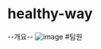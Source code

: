 # healthy-way
--개요--
![image](https://user-images.githubusercontent.com/96756778/171182720-687b362d-3896-4bd6-9975-a6dd15a19447.png)
#팀원
